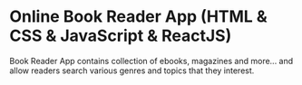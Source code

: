 # Online Book Reader App (HTML & CSS & JavaScript & ReactJS)

Book Reader App contains collection of ebooks, magazines and more... and allow readers search various genres and topics that they interest.
